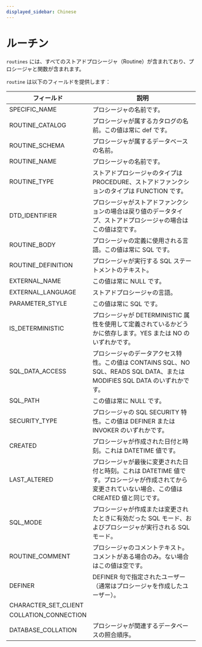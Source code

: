 ```yaml
---
displayed_sidebar: Chinese
---
```


# ルーチン

`routines` には、すべてのストアドプロシージャ（Routine）が含まれており、プロシージャと関数が含まれます。

`routine` は以下のフィールドを提供します：

| フィールド             | 説明                                                         |
| ---------------------- | ------------------------------------------------------------ |
| SPECIFIC_NAME          | プロシージャの名前です。                                     |
| ROUTINE_CATALOG        | プロシージャが属するカタログの名前。この値は常に def です。 |
| ROUTINE_SCHEMA         | プロシージャが属するデータベースの名前。                     |
| ROUTINE_NAME           | プロシージャの名前です。                                     |
| ROUTINE_TYPE           | ストアドプロシージャのタイプは PROCEDURE、ストアドファンクションのタイプは FUNCTION です。 |
| DTD_IDENTIFIER         | プロシージャがストアドファンクションの場合は戻り値のデータタイプ、ストアドプロシージャの場合はこの値は空です。 |
| ROUTINE_BODY           | プロシージャの定義に使用される言語。この値は常に SQL です。 |
| ROUTINE_DEFINITION     | プロシージャが実行する SQL ステートメントのテキスト。        |
| EXTERNAL_NAME          | この値は常に NULL です。                                      |
| EXTERNAL_LANGUAGE      | ストアドプロシージャの言語。                                 |
| PARAMETER_STYLE        | この値は常に SQL です。                                       |
| IS_DETERMINISTIC       | プロシージャが DETERMINISTIC 属性を使用して定義されているかどうかに依存します。YES または NO のいずれかです。 |
| SQL_DATA_ACCESS        | プロシージャのデータアクセス特性。この値は CONTAINS SQL、NO SQL、READS SQL DATA、または MODIFIES SQL DATA のいずれかです。 |
| SQL_PATH               | この値は常に NULL です。                                      |
| SECURITY_TYPE          | プロシージャの SQL SECURITY 特性。この値は DEFINER または INVOKER のいずれかです。 |
| CREATED                | プロシージャが作成された日付と時刻。これは DATETIME 値です。 |
| LAST_ALTERED           | プロシージャが最後に変更された日付と時刻。これは DATETIME 値です。プロシージャが作成されてから変更されていない場合、この値は CREATED 値と同じです。 |
| SQL_MODE               | プロシージャが作成または変更されたときに有効だった SQL モード、およびプロシージャが実行される SQL モード。 |
| ROUTINE_COMMENT        | プロシージャのコメントテキスト。コメントがある場合のみ。ない場合はこの値は空です。 |
| DEFINER                | DEFINER 句で指定されたユーザー（通常はプロシージャを作成したユーザー）。 |
| CHARACTER_SET_CLIENT   |                                                              |
| COLLATION_CONNECTION   |                                                              |
| DATABASE_COLLATION     | プロシージャが関連するデータベースの照合順序。               |
